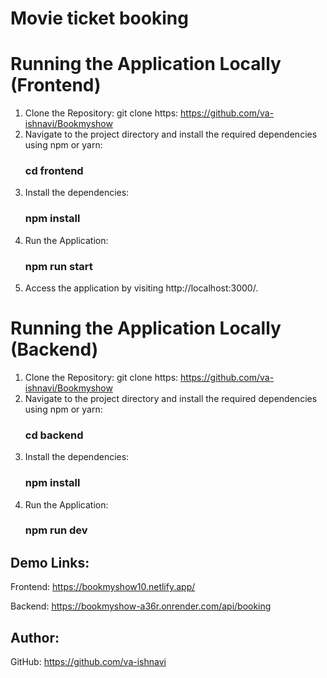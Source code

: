 # Movie ticket booking
# Running the Application Locally (Frontend)
1. Clone the Repository: git clone https: https://github.com/va-ishnavi/Bookmyshow
2. Navigate to the project directory and install the required dependencies using npm or yarn:
   ### cd frontend
3. Install the dependencies:
   ### npm install
4. Run the Application: 
   ### npm run start
5. Access the application by visiting http://localhost:3000/.
   
# Running the Application Locally (Backend)
1. Clone the Repository: git clone https: https://github.com/va-ishnavi/Bookmyshow
2. Navigate to the project directory and install the required dependencies using npm or yarn:
   ### cd backend
3. Install the dependencies:
   ### npm install
4. Run the Application: 
   ### npm run dev
## Demo Links:
Frontend: https://bookmyshow10.netlify.app/

Backend: https://bookmyshow-a36r.onrender.com/api/booking
   
## Author:
GitHub: https://github.com/va-ishnavi
   


